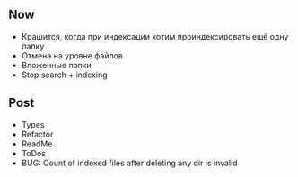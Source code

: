 ## Now

* Крашится, когда при индексации хотим проиндексировать ещё одну папку
* Отмена на уровне файлов
* Вложенные папки
* Stop search + indexing

## Post

* Types
* Refactor
* ReadMe
* ToDos
* BUG: Count of indexed files after deleting any dir is invalid 
